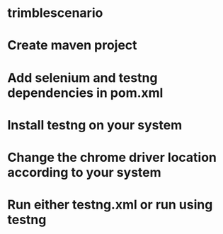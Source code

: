 # trimblescenario

# Create maven project 
# Add selenium and testng dependencies in pom.xml
# Install testng on your system
# Change the chrome driver location according to your system
# Run either testng.xml or run using testng

